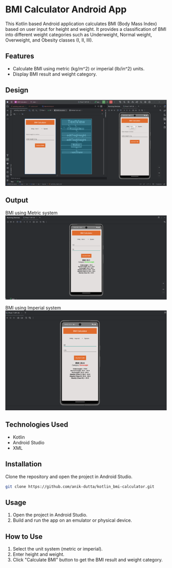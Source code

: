# BMI Calculator Android App

This Kotlin based Android application calculates BMI (Body Mass Index) based on user input for height and weight. It provides a classification of BMI into different weight categories such as Underweight, Normal weight, Overweight, and Obesity classes (I, II, III).

## Features

- Calculate BMI using metric (kg/m^2) or imperial (lb/in^2) units.
- Display BMI result and weight category.

## Design

<img src="images/design.png" alt="img1">

## Output

BMI using Metric system
<img src="images/output1.png" alt="img1">

BMI using Imperial system
<img src="images/output2.png" alt="img1">

## Technologies Used
* Kotlin
* Android Studio
* XML

## Installation

Clone the repository and open the project in Android Studio.

```bash
git clone https://github.com/anik-dutta/kotlin_bmi-calculator.git
```

## Usage
1. Open the project in Android Studio.
2. Build and run the app on an emulator or physical device.

## How to Use
1. Select the unit system (metric or imperial).
2. Enter height and weight.
3. Click "Calculate BMI" button to get the BMI result and weight category.

